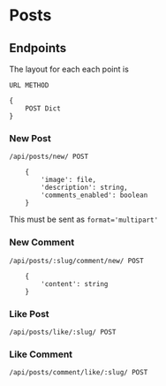 # Posts 

## Endpoints

The layout for each each point is 

```URL METHOD```

```
{ 
    POST Dict 
}
```

### New Post

```/api/posts/new/ POST```

```
    {
        'image': file,
        'description': string,
        'comments_enabled': boolean
    }
```

This must be sent as `format='multipart'`

### New Comment 

```/api/posts/:slug/comment/new/ POST```

```
    {
        'content': string
    }
```

### Like Post

```/api/posts/like/:slug/ POST```

### Like Comment

```/api/posts/comment/like/:slug/ POST```
